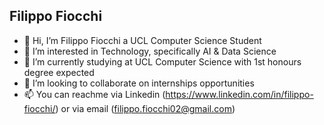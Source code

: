 ## Filippo Fiocchi
- 👋 Hi, I’m Filippo Fiocchi a UCL Computer Science Student
- 👀 I’m interested in Technology, specifically AI & Data Science
- 🌱 I’m currently studying at UCL Computer Science with 1st honours degree expected
- 💞️ I’m looking to collaborate on internships opportunities
- 📫 You can reachme via Linkedin (https://www.linkedin.com/in/filippo-fiocchi/) or via email (filippo.fiocchi02@gmail.com)

